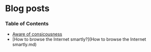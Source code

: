 # Blog posts

### Table of Contents

- [Aware of consicousness](aware_of_consicousness.md)
- [How to browse the Internet smartly?](How to browse the Internet smartly.md)
 
